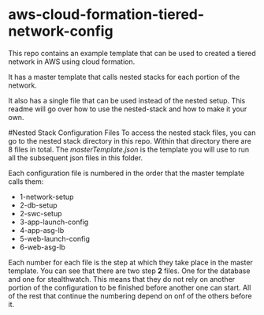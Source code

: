 # aws-cloud-formation-tiered-network-config
This repo contains an example template that can be used to created a tiered network in AWS using cloud formation. 

It has a master template that calls nested stacks for each portion of the network.  

It also has a single file that can be used instead of the nested setup.  This readme will go over how to use the nested-stack and how to make it your own.

#Nested Stack Configuration Files
To access the nested stack files, you can go to the nested stack directory in this repo.  Within that directory there are 8 files in total.  The *masterTemplate.json* is the template you will use to run all the subsequent json files in this folder.  

Each configuration file is numbered in the order that the master template calls them:
* 1-network-setup
* 2-db-setup
* 2-swc-setup
* 3-app-launch-config
* 4-app-asg-lb
* 5-web-launch-config
* 6-web-asg-lb

Each number for each file is the step at which they take place in the master template.  You can see that there are two step **2** files.  One for the database and one for stealthwatch.  This means that they do not rely on another portion of the configuration to be finished before another one can start.  All of the rest that continue the numbering depend on onf of the others before it.  




